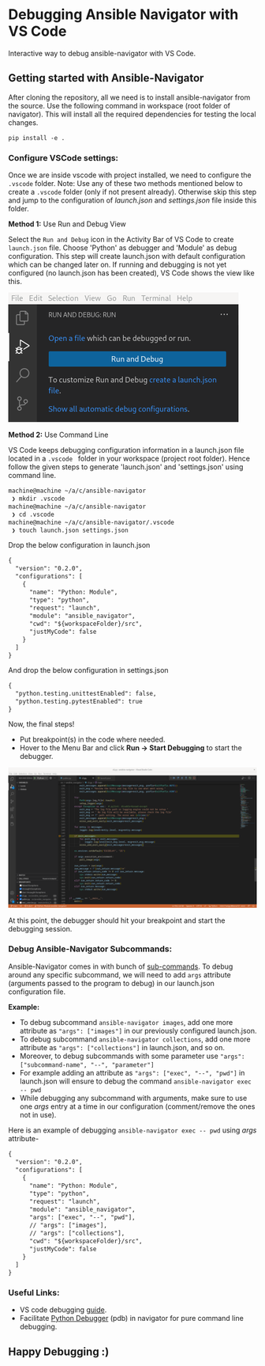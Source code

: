 # Debugging Ansible Navigator with VS Code

Interactive way to debug ansible-navigator with VS Code.

## Getting started with Ansible-Navigator

After cloning the repository, all we need is to install ansible-navigator from the source. Use the following command in workspace (root folder of navigator). This will install all the required dependencies for testing the local changes.

```
pip install -e .
```

### Configure VSCode settings:

Once we are inside vscode with project installed, we need to configure the `.vscode` folder.
Note: Use any of these two methods mentioned below to create a `.vscode` folder (only if not present already). Otherwise skip this step and jump to the configuration of _launch.json_ and _settings.json_ file inside this folder.

**Method 1:** Use Run and Debug View

Select the `Run and Debug` icon in the Activity Bar of VS Code to create `launch.json` file. Choose 'Python' as debugger and 'Module' as debug configuration. This step will create launch.json with default configuration which can be changed later on. If running and debugging is not yet configured (no launch.json has been created), VS Code shows the view like this.

![Create launch.json](images/image_activitybar.png)

**Method 2:** Use Command Line

VS Code keeps debugging configuration information in a launch.json file located in a `.vscode ` folder in your workspace (project root folder). Hence follow the given steps to generate 'launch.json' and 'settings.json' using command line.

```
machine@machine ~/a/c/ansible-navigator
 ❯ mkdir .vscode
machine@machine ~/a/c/ansible-navigator
 ❯ cd .vscode
machine@machine ~/a/c/ansible-navigator/.vscode
 ❯ touch launch.json settings.json
```

Drop the below configuration in launch.json

```
{
  "version": "0.2.0",
  "configurations": [
    {
      "name": "Python: Module",
      "type": "python",
      "request": "launch",
      "module": "ansible_navigator",
      "cwd": "${workspaceFolder}/src",
      "justMyCode": false
    }
  ]
}
```

And drop the below configuration in settings.json

```
{
  "python.testing.unittestEnabled": false,
  "python.testing.pytestEnabled": true
}
```

Now, the final steps!

- Put breakpoint(s) in the code where needed.
- Hover to the Menu Bar and click **Run -> Start Debugging** to start the debugger.

![Hit Debugger](images/image_hit_debugger.png)

At this point, the debugger should hit your breakpoint and start the debugging session.

### Debug Ansible-Navigator Subcommands:

Ansible-Navigator comes in with bunch of [sub-commands]. To debug around any specific subcommand, we will need to add `args` attribute (arguments passed to the program to debug) in our launch.json configuration file.

[sub-commands]: https://ansible-navigator.readthedocs.io/en/latest/subcommands/

**Example:**

- To debug subcommand `ansible-navigator images`, add one more attribute as `"args": ["images"]` in our previously configured launch.json.
- To debug subcommand `ansible-navigator collections`, add one more attribute as `"args": ["collections"]` in launch.json, and so on.
- Moreover, to debug subcommands with some parameter use `"args": ["subcommand-name", "--", "parameter"]`
- For example adding an attribute as `"args": ["exec", "--", "pwd"]` in launch.json will ensure to debug the command `ansible-navigator exec -- pwd`
- While debugging any subcommand with arguments, make sure to use one _args_ entry at a time in our configuration (comment/remove the ones not in use).

Here is an example of debugging `ansible-navigator exec -- pwd` using _args_ attribute-

```
{
  "version": "0.2.0",
  "configurations": [
    {
      "name": "Python: Module",
      "type": "python",
      "request": "launch",
      "module": "ansible_navigator",
      "args": ["exec", "--", "pwd"],
      // "args": ["images"],
      // "args": ["collections"],
      "cwd": "${workspaceFolder}/src",
      "justMyCode": false
    }
  ]
}
```

### Useful Links:

- VS code debugging [guide].
- Facilitate [Python Debugger] (pdb) in navigator for pure command line debugging.

[guide]: https://code.visualstudio.com/docs/editor/debugging
[python debugger]: https://www.geeksforgeeks.org/python-debugger-python-pdb/

## Happy Debugging :)
